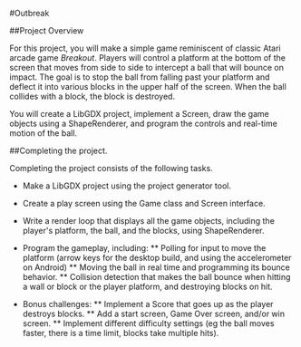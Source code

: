 #Outbreak

##Project Overview

For this project, you will make a simple game reminiscent of classic Atari arcade game *Breakout*.  Players will control a platform at the bottom of the screen that moves from side to side to intercept a ball that will bounce on impact.  The goal is to stop the ball from falling past your platform and deflect it into various blocks in the upper half of the screen.  When the ball collides with a block, the block is destroyed.

You will create a LibGDX project, implement a Screen, draw the game objects using a ShapeRenderer, and program the controls and real-time motion of the ball.

##Completing the project.

Completing the project consists of the following tasks.

* Make a LibGDX project using the project generator tool.

* Create a play screen using the Game class and Screen interface.

* Write a render loop that displays all the game objects, including the player's platform, the ball, and the blocks, using  ShapeRenderer.

* Program the gameplay, including:
** Polling for input to move the platform (arrow keys for the desktop build, and using the accelerometer on Android)
** Moving the ball in real time and programming its bounce behavior.
** Collision detection that makes the ball bounce when hitting a wall or block or the player platform, and destroying blocks on hit.

* Bonus challenges:
** Implement a Score that goes up as the player destroys blocks.
** Add a start screen, Game Over screen, and/or win screen.
** Implement different difficulty settings (eg the ball moves faster, there is a time limit, blocks take multiple hits).
